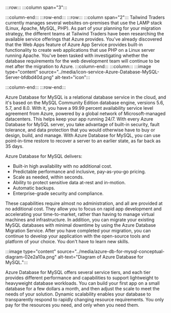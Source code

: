 :::row:::
  :::column span="3":::
    
  :::column-end:::
:::row-end:::
:::row:::
  :::column span="2":::
    Tailwind Traders currently manages several websites on-premises that use the LAMP stack (Linux, Apache, MySQL, PHP). As part of your planning for your migration strategy, the different teams at Tailwind Traders have been researching the available service offerings that Azure provides. You've already discovered that the Web Apps feature of Azure App Service provides built-in functionality to create web applications that use PHP on a Linux server running Apache. You've been tasked with investigating whether the database requirements for the web development team will continue to be met after the migration to Azure.
  :::column-end:::
  :::column:::
    :::image type="content" source="../media/icon-service-Azure-Database-MySQL-Server-bfdbd40d.png" alt-text="icon":::

  :::column-end:::
:::row-end:::


Azure Database for MySQL is a relational database service in the cloud, and it's based on the MySQL Community Edition database engine, versions 5.6, 5.7, and 8.0. With it, you have a 99.99 percent availability service level agreement from Azure, powered by a global network of Microsoft-managed datacenters. This helps keep your app running 24/7. With every Azure Database for MySQL server, you take advantage of built-in security, fault tolerance, and data protection that you would otherwise have to buy or design, build, and manage. With Azure Database for MySQL, you can use point-in-time restore to recover a server to an earlier state, as far back as 35 days.<br>

Azure Database for MySQL delivers:

 -  Built-in high availability with no additional cost.
 -  Predictable performance and inclusive, pay-as-you-go pricing.
 -  Scale as needed, within seconds.
 -  Ability to protect sensitive data at-rest and in-motion.
 -  Automatic backups.
 -  Enterprise-grade security and compliance.

These capabilities require almost no administration, and all are provided at no additional cost. They allow you to focus on rapid app development and accelerating your time-to-market, rather than having to manage virtual machines and infrastructure. In addition, you can migrate your existing MySQL databases with minimal downtime by using the Azure Database Migration Service. After you have completed your migration, you can continue to develop your application with the open-source tools and platform of your choice. You don't have to learn new skills.

:::image type="content" source="../media/azure-db-for-mysql-conceptual-diagram-02e2a10a.png" alt-text="Diagram of Azure Database for MySQL.":::


Azure Database for MySQL offers several service tiers, and each tier provides different performance and capabilities to support lightweight to heavyweight database workloads. You can build your first app on a small database for a few dollars a month, and then adjust the scale to meet the needs of your solution. Dynamic scalability enables your database to transparently respond to rapidly changing resource requirements. You only pay for the resources you need, and only when you need them.
